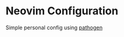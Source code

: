 # Neovim Configuration

Simple personal config using [pathogen](https://github.com/tpope/vim-pathogen)
